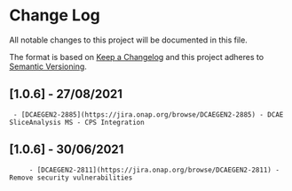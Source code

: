 # Change Log
All notable changes to this project will be documented in this file.

The format is based on [Keep a Changelog](http://keepachangelog.com/)
and this project adheres to [Semantic Versioning](http://semver.org/).

## [1.0.6] - 27/08/2021
	 - [DCAEGEN2-2885](https://jira.onap.org/browse/DCAEGEN2-2885) - DCAE SliceAnalysis MS - CPS Integration

## [1.0.6] - 30/06/2021
         - [DCAEGEN2-2811](https://jira.onap.org/browse/DCAEGEN2-2811) - Remove security vulnerabilities

